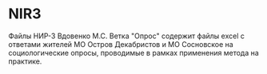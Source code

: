 # NIR3
Файлы НИР-3 Вдовенко М.С. Ветка "Опрос" содержит файлы excel с ответами жителей МО Остров Декабристов и МО Сосновское на социологические опросы, проводимые в рамках применения метода на практике.
